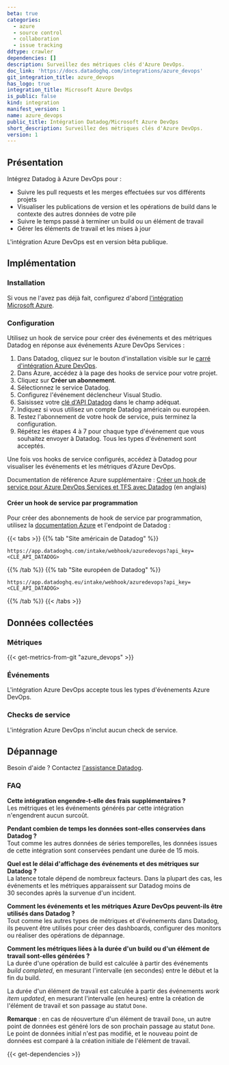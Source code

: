 ```yaml
---
beta: true
categories:
  - azure
  - source control
  - collaboration
  - issue tracking
ddtype: crawler
dependencies: []
description: Surveillez des métriques clés d'Azure DevOps.
doc_link: 'https://docs.datadoghq.com/integrations/azure_devops'
git_integration_title: azure_devops
has_logo: true
integration_title: Microsoft Azure DevOps
is_public: false
kind: integration
manifest_version: 1
name: azure_devops
public_title: Intégration Datadog/Microsoft Azure DevOps
short_description: Surveillez des métriques clés d'Azure DevOps.
version: 1
---
```

## Présentation

Intégrez Datadog à Azure DevOps pour :

* Suivre les pull requests et les merges effectuées sur vos différents projets
* Visualiser les publications de version et les opérations de build dans le contexte des autres données de votre pile
* Suivre le temps passé à terminer un build ou un élément de travail
* Gérer les éléments de travail et les mises à jour

<div class="alert alert-warning">
L'intégration Azure DevOps est en version bêta publique.
</div>

## Implémentation
### Installation

Si vous ne l'avez pas déjà fait, configurez d'abord [l'intégration Microsoft Azure][1].

### Configuration

Utilisez un hook de service pour créer des événements et des métriques Datadog en réponse aux événements Azure DevOps Services :

1. Dans Datadog, cliquez sur le bouton d'installation visible sur le [carré d'intégration Azure DevOps][7].
2. Dans Azure, accédez à la page des hooks de service pour votre projet.
3. Cliquez sur **Créer un abonnement**.
4. Sélectionnez le service Datadog.
5. Configurez l'événement déclencheur Visual Studio.
6. Saisissez votre [clé d'API Datadog][4] dans le champ adéquat.
7. Indiquez si vous utilisez un compte Datadog américain ou européen.
8. Testez l'abonnement de votre hook de service, puis terminez la configuration.
9. Répétez les étapes 4 à 7 pour chaque type d'événement que vous souhaitez envoyer à Datadog. Tous les types d'événement sont acceptés.

Une fois vos hooks de service configurés, accédez à Datadog pour visualiser les événements et les métriques d'Azure DevOps.

Documentation de référence Azure supplémentaire : [Créer un hook de service pour Azure DevOps Services et TFS avec Datadog][6] (en anglais)

#### Créer un hook de service par programmation

Pour créer des abonnements de hook de service par programmation, utilisez la [documentation Azure][5] et l'endpoint de Datadog :

{{< tabs >}}
{{% tab "Site américain de Datadog" %}}

```
https://app.datadoghq.com/intake/webhook/azuredevops?api_key=<CLÉ_API_DATADOG>
```

{{% /tab %}}
{{% tab "Site européen de Datadog" %}}

```
https://app.datadoghq.eu/intake/webhook/azuredevops?api_key=<CLÉ_API_DATADOG>
```

{{% /tab %}}
{{< /tabs >}}

## Données collectées
### Métriques
{{< get-metrics-from-git "azure_devops" >}}


### Événements

L'intégration Azure DevOps accepte tous les types d'événements Azure DevOps.

### Checks de service

L'intégration Azure DevOps n'inclut aucun check de service.

## Dépannage

Besoin d'aide ? Contactez [l'assistance Datadog][3].

### FAQ

**Cette intégration engendre-t-elle des frais supplémentaires ?**<br>
Les métriques et les événements générés par cette intégration n'engendrent aucun surcoût.

**Pendant combien de temps les données sont-elles conservées dans Datadog ?**<br>
Tout comme les autres données de séries temporelles, les données issues de cette intégration sont conservées pendant une durée de 15 mois.

**Quel est le délai d'affichage des événements et des métriques sur Datadog ?**<br>
La latence totale dépend de nombreux facteurs. Dans la plupart des cas, les événements et les métriques apparaissent sur Datadog moins de 30 secondes après la survenue d'un incident.

**Comment les événements et les métriques Azure DevOps peuvent-ils être utilisés dans Datadog ?**<br>
Tout comme les autres types de métriques et d'événements dans Datadog, ils peuvent être utilisés pour créer des dashboards, configurer des monitors ou réaliser des opérations de dépannage.

**Comment les métriques liées à la durée d'un build ou d'un élément de travail sont-elles générées ?**<br>
La durée d'une opération de build est calculée à partir des événements *build completed*, en mesurant l'intervalle (en secondes) entre le début et la fin du build.

La durée d'un élément de travail est calculée à partir des événements *work item updated*, en mesurant l'intervalle (en heures) entre la création de l'élément de travail et son passage au statut `Done`.

**Remarque** : en cas de réouverture d'un élément de travail `Done`, un autre point de données est généré lors de son prochain passage au statut `Done`. Le point de données initial n'est pas modifié, et le nouveau point de données est comparé à la création initiale de l'élément de travail.


[1]: https://docs.datadoghq.com/fr/integrations/azure/
[2]: https://github.com/DataDog/dogweb/blob/prod/integration/azure_dev_ops/azure_dev_ops_metadata.csv
[3]: https://docs.datadoghq.com/fr/help/
[4]: https://app.datadoghq.com/account/settings#api
[5]: https://docs.microsoft.com/en-us/azure/devops/service-hooks/create-subscription?view=azure-devops
[6]: https://docs.microsoft.com/en-us/azure/devops/service-hooks/services/datadog?view=azure-devops
[7]: https://app.datadoghq.com/account/settings#integrations/azuredevops


{{< get-dependencies >}}